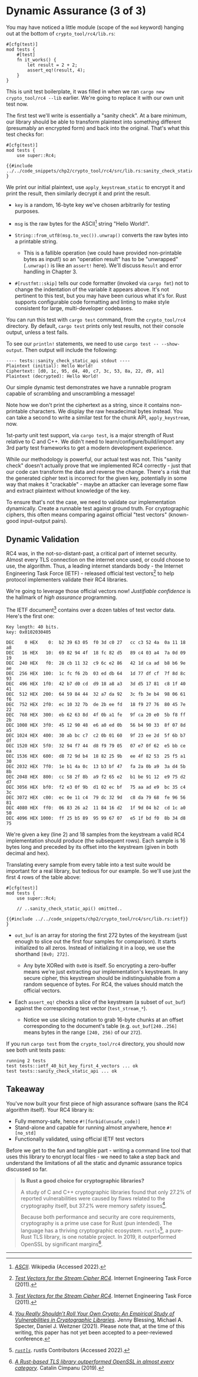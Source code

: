 # Dynamic Assurance (3 of 3)

You may have noticed a little module (scope of the `mod` keyword) hanging out at the bottom of `crypto_tool/rc4/lib.rs`:

```rust,noplaypen
#[cfg(test)]
mod tests {
    #[test]
    fn it_works() {
        let result = 2 + 2;
        assert_eq!(result, 4);
    }
}
```

This is unit test boilerplate, it was filled in when we ran `cargo new crypto_tool/rc4 --lib` earlier.
We're going to replace it with our own unit test now.

The first test we'll write is essentially a "sanity check".
At a bare minimum, our library should be able to transform plaintext into something different (presumably an encrypted form) and back into the original.
That's what this test checks for:

```rust,ignore
#[cfg(test)]
mod tests {
    use super::Rc4;

{{#include ../../code_snippets/chp2/crypto_tool/rc4/src/lib.rs:sanity_check_static_api}}
}
```

We print our initial plaintext, use `apply_keystream_static` to encrypt it and print the result, then similarly decrypt it and print the result.

* `key` is a random, 16-byte key we've chosen arbitrarily for testing purposes.

* `msg` is the raw bytes for the ASCII[^ASCII] string "Hello World!".

* `String::from_utf8(msg.to_vec()).unwrap()` converts the raw bytes into a printable string.
    * This is a fallible operation (we could have provided non-printable bytes as input!) so an "operation result" has to be "unwrapped" (`.unwrap()` is like an `assert!` here). We'll discuss `Result` and error handling in Chapter 3.

* `#[rustfmt::skip]` tells our code formatter (invoked via `cargo fmt`) not to change the indentation of the variable it appears above. It's not pertinent to this test, but you may have been curious what it's for. Rust supports configurable code formatting and linting to make style consistent for large, multi-developer codebases.

You can run this test with `cargo test` command, from the `crypto_tool/rc4` directory.
By default, `cargo test` prints only test results, not their console output, unless a test fails.

To see our `println!` statements, we need to use `cargo test -- --show-output`.
Then output will include the following:

```ignore
---- tests::sanity_check_static_api stdout ----
Plaintext (initial): Hello World!
Ciphertext: [d0, 1c, 95, d4, 40, c7, 3c, 53, 8a, 22, d9, a1]
Plaintext (decrypted): Hello World!
```

Our simple dynamic test demonstrates we have a runnable program capable of scrambling and unscrambling a message!

Note how we don't print the ciphertext as a string, since it contains non-printable characters.
We display the raw hexadecimal bytes instead.
You can take a second to write a similar test for the chunk API, `apply_keystream`, now.

1st-party unit test support, via `cargo test`, is a major strength of Rust relative to C and C++.
We didn't need to learn/configure/build/import any 3rd party test frameworks to get a modern development experience.

While our methodology is powerful, our actual test was not.
This "sanity check" doesn't actually prove that we implemented RC4 correctly - just that our code can transform the data and reverse the change.
There's a risk that the generated cipher text is incorrect for the given key, potentially in some way that makes it "crackable" - maybe an attacker can leverage some flaw and extract plaintext without knowledge of the key.

To ensure that's not the case, we need to validate our implementation dynamically.
Create a runnable test against ground truth.
For cryptographic ciphers, this often means comparing against official "test vectors" (known-good input-output pairs).

## Dynamic Validation

RC4 was, in the not-so-distant-past, a critical part of internet security.
Almost every TLS connection on the internet once used, or could choose to use, the algorithm.
Thus, a leading internet standards body - the Internet Engineering Task Force (IETF) - released official test vectors[^TestVec] to help protocol implementers validate their RC4 libraries.

We're going to leverage those official vectors now!
*Justifiable confidence* is the hallmark of *high assurance* programming.

The IETF document[^TestVec] contains over a dozen tables of test vector data.
Here's the first one:

```ignore
Key length: 40 bits.
key: 0x0102030405

DEC    0 HEX    0:  b2 39 63 05  f0 3d c0 27   cc c3 52 4a  0a 11 18 a8
DEC   16 HEX   10:  69 82 94 4f  18 fc 82 d5   89 c4 03 a4  7a 0d 09 19
DEC  240 HEX   f0:  28 cb 11 32  c9 6c e2 86   42 1d ca ad  b8 b6 9e ae
DEC  256 HEX  100:  1c fc f6 2b  03 ed db 64   1d 77 df cf  7f 8d 8c 93
DEC  496 HEX  1f0:  42 b7 d0 cd  d9 18 a8 a3   3d d5 17 81  c8 1f 40 41
DEC  512 HEX  200:  64 59 84 44  32 a7 da 92   3c fb 3e b4  98 06 61 f6
DEC  752 HEX  2f0:  ec 10 32 7b  de 2b ee fd   18 f9 27 76  80 45 7e 22
DEC  768 HEX  300:  eb 62 63 8d  4f 0b a1 fe   9f ca 20 e0  5b f8 ff 2b
DEC 1008 HEX  3f0:  45 12 90 48  e6 a0 ed 0b   56 b4 90 33  8f 07 8d a5
DEC 1024 HEX  400:  30 ab bc c7  c2 0b 01 60   9f 23 ee 2d  5f 6b b7 df
DEC 1520 HEX  5f0:  32 94 f7 44  d8 f9 79 05   07 e7 0f 62  e5 bb ce ea
DEC 1536 HEX  600:  d8 72 9d b4  18 82 25 9b   ee 4f 82 53  25 f5 a1 30
DEC 2032 HEX  7f0:  1e b1 4a 0c  13 b3 bf 47   fa 2a 0b a9  3a d4 5b 8b
DEC 2048 HEX  800:  cc 58 2f 8b  a9 f2 65 e2   b1 be 91 12  e9 75 d2 d7
DEC 3056 HEX  bf0:  f2 e3 0f 9b  d1 02 ec bf   75 aa ad e9  bc 35 c4 3c
DEC 3072 HEX  c00:  ec 0e 11 c4  79 dc 32 9d   c8 da 79 68  fe 96 56 81
DEC 4080 HEX  ff0:  06 83 26 a2  11 84 16 d2   1f 9d 04 b2  cd 1c a0 50
DEC 4096 HEX 1000:  ff 25 b5 89  95 99 67 07   e5 1f bd f0  8b 34 d8 75
```

We're given a key (line 2) and 18 samples from the keystream a valid RC4 implementation should produce (the subsequent rows).
Each sample is 16 bytes long and preceded by its offset into the keystream (given in both decimal and hex).

Translating every sample from every table into a test suite would be important for a real library, but tedious for our example.
So we'll use just the first 4 rows of the table above:

```rust,ignore
#[cfg(test)]
mod tests {
    use super::Rc4;

    // ..sanity_check_static_api() omitted..

{{#include ../../code_snippets/chp2/crypto_tool/rc4/src/lib.rs:ietf}}
}
```

* `out_buf` is an array for storing the first 272 bytes of the keystream (just enough to slice out the first four samples for comparison). It starts initialized to all zeros. Instead of initializing it in a loop, we use the shorthand `[0x0; 272]`.

    * Any byte XORed with `0x00` is itself. So encrypting a zero-buffer means we're just extracting our implementation's keystream. In any secure cipher, this keystream should be indistinguishable from a random sequence of bytes. For RC4, the values should match the official vectors.

* Each `assert_eq!` checks a slice of the keystream (a subset of `out_buf`) against the corresponding test vector (`test_stream_*`).

    * Notice we use slicing notation to grab 16-byte chunks at an offset corresponding to the document's table (e.g. `out_buf[240..256]` means bytes in the range `[240, 256)` of our `272`).

If you run `cargo test` from the `crypto_tool/rc4` directory, you should now see both unit tests pass:

```ignore
running 2 tests
test tests::ietf_40_bit_key_first_4_vectors ... ok
test tests::sanity_check_static_api ... ok
```

## Takeaway

You've now built your first piece of high assurance software (sans the RC4 algorithm itself).
Your RC4 library is:

* Fully memory-safe, hence `#![forbid(unsafe_code)]`
* Stand-alone and capable for running almost anywhere, hence `#![no_std]`
* Functionally validated, using official IETF test vectors

Before we get to the fun and tangible part - writing a command line tool that uses this library to encrypt local files - we need to take a step back and understand the limitations of all the static and dynamic assurance topics discussed so far.

> **Is Rust a good choice for cryptographic libraries?**
>
> A study of C and C++ cryptographic libraries found that only 27.2% of reported vulnerabilities were caused by flaws related to the cryptography itself, but 37.2% were memory safety issues[^CryptoStudy].
>
> Because both performance and security are core requirements, cryptography is a prime use case for Rust (pun intended).
> The language has a thriving cryptographic ecosystem.
> `rustls`[^RusTLS], a pure-Rust TLS library, is one notable project.
> In 2019, it outperformed OpenSSL by significant margins[^FastRust].

---

[^ASCII]: [*ASCII*](https://en.wikipedia.org/wiki/ASCII). Wikipedia (Accessed 2022).

[^TestVec]: [*Test Vectors for the Stream Cipher RC4*](https://datatracker.ietf.org/doc/html/rfc6229). Internet Engineering Task Force (2011).

[^CryptoStudy]: [*You Really Shouldn’t Roll Your Own Crypto: An Empirical Study of Vulnerabilities in Cryptographic Libraries*](https://arxiv.org/pdf/2107.04940.pdf). Jenny Blessing, Michael A. Specter, Daniel J. Weitzner (2021). Please note that, at the time of this writing, this paper has not yet been accepted to a peer-reviewed conference.

[^RusTLS]: [*`rustls`*](https://github.com/rustls/rustls). rustls Contributors (Accessed 2022).

[^FastRust]: [*A Rust-based TLS library outperformed OpenSSL in almost every category*](https://www.zdnet.com/article/a-rust-based-tls-library-outperformed-openssl-in-almost-every-category/). Catalin Cimpanu (2019).
